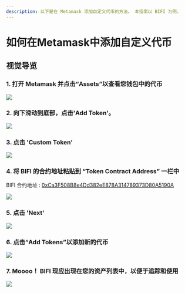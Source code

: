 ```yaml
---
description: 以下是在 Metamask 添加自定义代币的方法。 本指南以 BIFI 为例。
---
```


# 如何在Metamask中添加自定义代币

## 视觉导览

### 1. 打开 Metamask 并点击“Assets”以查看您钱包中的代币

![](../../.gitbook/assets/capture%20%281%29.png)

### 2. 向下滑动到底部，点击'Add Token'。

![](../../.gitbook/assets/addtoken.png)

### 3. 点击 'Custom Token'

![](../../.gitbook/assets/custom-token.png)

### 4. 将 BIFI 的合约地址粘贴到 “Token Contract Address” 一栏中

BIFI 合约地址 : [0xCa3F508B8e4Dd382eE878A314789373D80A5190A ](https://bscscan.com/token/0xCa3F508B8e4Dd382eE878A314789373D80A5190A)

![](../../.gitbook/assets/token-address.png)

### 5. 点击 'Next'

![](../../.gitbook/assets/next.png)

### 6. 点击“Add Tokens”以添加新的代币

![](../../.gitbook/assets/bifi-ass.png)

### 7. Moooo！ BIFI 现应出现在您的资产列表中，以便于追踪和使用

![](../../.gitbook/assets/added.png)

